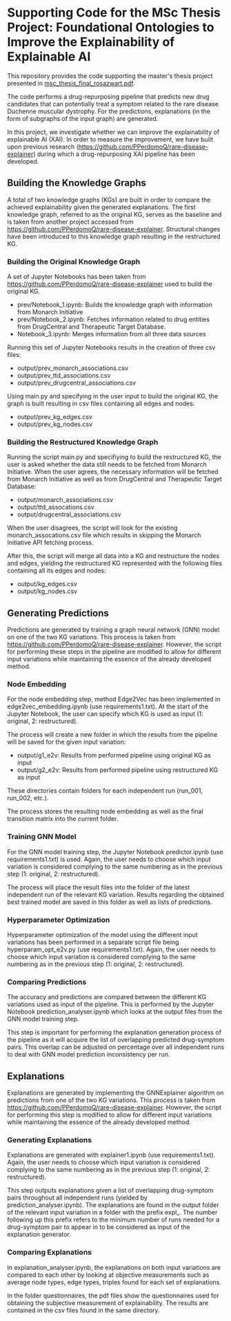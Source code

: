 # Supporting Code for the MSc Thesis Project: Foundational Ontologies to Improve the Explainability of Explainable AI
 
This repository provides the code supporting the master's thesis project presented in [msc_thesis_final_rosazwart.pdf](msc_thesis_final_rosazwart.pdf).

The code performs a drug-repurposing pipeline that predicts new drug candidates that can potentially treat a symptom related to the rare disease Duchenne muscular dystrophy. For the predictions, explanations (in the form of subgraphs of the input graph) are generated. 

In this project, we investigate whether we can improve the explainability of explainable AI (XAI). In order to measure the improvement, we have built upon previous research (https://github.com/PPerdomoQ/rare-disease-explainer) during which a drug-repurposing XAI pipeline has been developed. 

## Building the Knowledge Graphs
A total of two knowledge graphs (KGs) are built in order to compare the achieved explainability given the generated explanations. The first knowledge graph, referred to as the original KG, serves as the baseline and is taken from another project accessed from https://github.com/PPerdomoQ/rare-disease-explainer. Structural changes have been introduced to this knowledge graph resulting in the restructured KG.

### Building the Original Knowledge Graph
A set of Jupyter Notebooks has been taken from https://github.com/PPerdomoQ/rare-disease-explainer used to build the original KG.

- prev/Notebook_1.ipynb: Builds the knowledge graph with information from Monarch Initiative
- prev/Notebook_2.ipynb: Fetches information related to drug entities from DrugCentral and Therapeutic Target Database.
- Notebook_3.ipynb: Merges information from all three data sources

Running this set of Jupyter Notebooks results in the creation of three csv files:

- output/prev_monarch_associations.csv
- output/prev_ttd_associations.csv
- output/prev_drugcentral_associations.csv

Using main.py and specifying in the user input to build the original KG, the graph is built resulting in csv files containing all edges and nodes:

- output/prev_kg_edges.csv
- output/prev_kg_nodes.csv

### Building the Restructured Knowledge Graph
Running the script main.py and specifiying to build the restructured KG, the user is asked whether the data still needs to be fetched from Monarch Initiative. When the user agrees, the necessary information will be fetched from Monarch Initiative as well as from DrugCentral and Therapeutic Target Database:

- output/monarch_associations.csv
- output/ttd_assocations.csv
- output/drugcentral_associations.csv

When the user disagrees, the script will look for the existing monarch_assocations.csv file which results in skipping the Monarch Initiative API fetching process. 

After this, the script will merge all data into a KG and restructure the nodes and edges, yielding the restructured KG represented with the following files containing all its edges and nodes:

- output/kg_edges.csv
- output/kg_nodes.csv

## Generating Predictions
Predictions are generated by training a graph neural network (GNN) model on one of the two KG variations. This process is taken from https://github.com/PPerdomoQ/rare-disease-explainer. However, the script for performing these steps in the pipeline are modified to allow for different input variations while maintaining the essence of the already developed method.

### Node Embedding
For the node embedding step, method Edge2Vec has been implemented in edge2vec_embedding.ipynb (use requirements1.txt). At the start of the Jupyter Notebook, the user can specify which KG is used as input (1: original, 2: restructured). 

The process will create a new folder in which the results from the pipeline will be saved for the given input variation:
- output/g1_e2v: Results from performed pipeline using original KG as input
- output/g2_e2v: Results from performed pipeline using restructured KG as input

These directories contain folders for each independent run (run_001, run_002, etc.). 

The process stores the resulting node embedding as well as the final transition matrix into the current folder.

### Training GNN Model
For the GNN model training step, the Jupyter Notebook predictor.ipynb (use requirements1.txt) is used. Again, the user needs to choose which input variation is considered complying to the same numbering as in the previous step (1: original, 2: restructured). 

The process will place the result files into the folder of the latest independent run of the relevant KG variation. Results regarding the obtained best trained model are saved in this folder as well as lists of predictions.

### Hyperparameter Optimization
Hyperparameter optimization of the model using the different input variations has been performed in a separate script file being hyperparam_opt_e2v.py (use requirements1.txt). Again, the user needs to choose which input variation is considered complying to the same numbering as in the previous step (1: original, 2: restructured).

### Comparing Predictions
The accuracy and predictions are compared between the different KG variations used as input of the pipeline. This is performed by the Jupyter Notebook prediction_analyser.ipynb which looks at the output files from the GNN model training step.

This step is important for performing the explanation generation process of the pipeline as it will acquire the list of overlapping predicted drug-symptom pairs. This overlap can be adjusted on percentage over all independent runs to deal with GNN model prediction inconsistency per run.

## Explanations
Explanations are generated by implementing the GNNExplainer algorithm on predictions from one of the two KG variations. This process is taken from https://github.com/PPerdomoQ/rare-disease-explainer. However, the script for performing this step is modified to allow for different input variations while maintaining the essence of the already developed method.

### Generating Explanations
Explanations are generated with explainer1.ipynb (use requirements1.txt). Again, the user needs to choose which input variation is considered complying to the same numbering as in the previous step (1: original, 2: restructured). 

This step outputs explanations given a list of overlapping drug-symptom pairs throughout all independent runs (yielded by prediction_analyser.ipynb). The explanations are found in the output folder of the relevant input variation in a folder with the prefix expl_. The number following up this prefix refers to the minimum number of runs needed for a drug-symptom pair to appear in to be considered as input of the explanation generator.

### Comparing Explanations
In explanation_analyser.ipynb, the explanations on both input variations are compared to each other by looking at objective measurements such as average node types, edge types, triples found for each set of explanations.

In the folder questionnaires, the pdf files show the questionnaires used for obtaining the subjective measurement of explainability. The results are contained in the csv files found in the same directory. 
